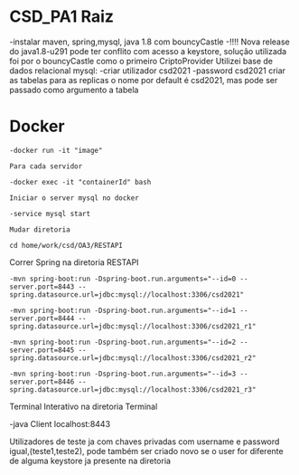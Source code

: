 # CSD_PA1 Raiz
-instalar maven, spring,mysql, java 1.8 com bouncyCastle
-!!!! Nova release do java1.8-u291 pode ter conflito com acesso a keystore, solução utilizada foi por o bouncyCastle como o primeiro CriptoProvider
Utilizei base de dados relacional mysql:
  -criar utilizador csd2021
  -password csd2021
  criar as tabelas para as replicas o nome por default é csd2021, mas pode ser passado como argumento a tabela
  
  
# Docker 
	-docker run -it "image"
	
	Para cada servidor 
	
	-docker exec -it "containerId" bash 
	
	Iniciar o server mysql no docker 
	
	-service mysql start
	
	Mudar diretoria
	
	cd home/work/csd/OA3/RESTAPI
 
  
  Correr Spring na diretoria RESTAPI
  
    -mvn spring-boot:run -Dspring-boot.run.arguments="--id=0 --server.port=8443 --spring.datasource.url=jdbc:mysql://localhost:3306/csd2021"
    
    -mvn spring-boot:run -Dspring-boot.run.arguments="--id=1 --server.port=8444 --spring.datasource.url=jdbc:mysql://localhost:3306/csd2021_r1"
    
    -mvn spring-boot:run -Dspring-boot.run.arguments="--id=2 --server.port=8445 --spring.datasource.url=jdbc:mysql://localhost:3306/csd2021_r2"
    
    -mvn spring-boot:run -Dspring-boot.run.arguments="--id=3 --server.port=8446 --spring.datasource.url=jdbc:mysql://localhost:3306/csd2021_r3"
    
   
   Terminal Interativo na diretoria Terminal 
   
   -java Client localhost:8443
   
   Utilizadores de teste ja com chaves privadas com username e password igual,(teste1,teste2), pode também ser criado novo se o user for diferente de alguma keystore ja presente na diretoria  
    
   
